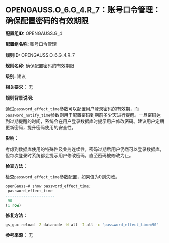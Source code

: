 **<font size="5">OPENGAUSS.O_6.G_4.R_7：账号口令管理：确保配置密码的有效期限</font>**

**配置组ID:**
OPENGAUSS.G_4

**配置组名称:**
账号口令管理

**规则ID:**
OPENGAUSS.O_6.G_4.R_7

**规则名称:**
确保配置密码的有效期限

**级别:**
建议

**相关要求：**
无

**规则背景说明:**

通过`password_effect_time`参数可以配置用户登录密码的有效期，而`password_notify_time`参数则用于配置密码到期前多少天进行提醒。一旦密码达到过期提醒的时间，系统会在用户登录数据库时提示用户修改密码。建议用户定期更新密码，提升密码使用的安全性。

**影响：**

考虑到数据库使用的特殊性及业务连续性，密码过期后用户仍然可以登录数据库，但每次登录时系统都会提示用户修改密码，直至密码被修改为止。

**检查方法：**

检查`password_effect_time`参数配置，如果值为0则失败。

```sql
openGauss=# show password_effect_time;
 password_effect_time
----------------------
 90
(1 row)
```

**修复方法：**

```bash
gs_guc reload -Z datanode -N all -I all -c "password_effect_time=90"
```

**参考来源：**
无